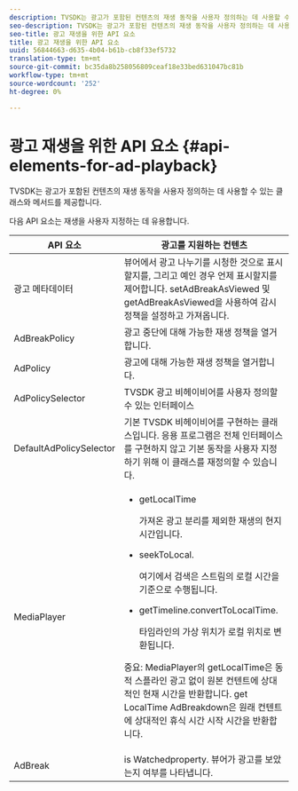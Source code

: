 ```yaml
---
description: TVSDK는 광고가 포함된 컨텐츠의 재생 동작을 사용자 정의하는 데 사용할 수 있는 클래스와 메서드를 제공합니다.
seo-description: TVSDK는 광고가 포함된 컨텐츠의 재생 동작을 사용자 정의하는 데 사용할 수 있는 클래스와 메서드를 제공합니다.
seo-title: 광고 재생을 위한 API 요소
title: 광고 재생을 위한 API 요소
uuid: 56844663-d635-4b04-b61b-cb8f33ef5732
translation-type: tm+mt
source-git-commit: bc35da8b258056809ceaf18e33bed631047bc81b
workflow-type: tm+mt
source-wordcount: '252'
ht-degree: 0%

---
```



# 광고 재생을 위한 API 요소 {#api-elements-for-ad-playback}

TVSDK는 광고가 포함된 컨텐츠의 재생 동작을 사용자 정의하는 데 사용할 수 있는 클래스와 메서드를 제공합니다.

다음 API 요소는 재생을 사용자 지정하는 데 유용합니다.

<table id="table_B07E373B9D2B425AB36466B1D42411AD"> 
 <thead> 
  <tr> 
   <th colname="col1" class="entry"> <b>API 요소  </b></th> 
   <th colname="col2" class="entry"> <b>광고를 지원하는 컨텐츠</b></th> 
  </tr> 
 </thead>
 <tbody> 
  <tr> 
   <td colname="col1"><span class="apiname"> 광고 메타데이터  </span> </td> 
   <td colname="col2">뷰어에서 광고 나누기를 시청한 것으로 표시할지를, 그리고 예인 경우 언제 표시할지를 제어합니다. <span class="codeph"> setAdBreakAsViewed</span> 및 <span class="codeph"> getAdBreakAsViewed</span>을 사용하여 감시 정책을 설정하고 가져옵니다. </td> 
  </tr> 
  <tr> 
   <td colname="col1"><span class="apiname"> AdBreakPolicy</span> </td> 
   <td colname="col2"> 광고 중단에 대해 가능한 재생 정책을 열거합니다. </td> 
  </tr> 
  <tr> 
   <td colname="col1"><span class="apiname"> AdPolicy</span> </td> 
   <td colname="col2"> 광고에 대해 가능한 재생 정책을 열거합니다. </td> 
  </tr> 
  <tr> 
   <td colname="col1"><span class="apiname"> AdPolicySelector  </span> </td> 
   <td colname="col2"> TVSDK 광고 비헤이비어를 사용자 정의할 수 있는 인터페이스 </td> 
  </tr> 
  <tr> 
   <td colname="col1"><span class="apiname"> DefaultAdPolicySelector  </span> </td> 
   <td colname="col2"> 기본 TVSDK 비헤이비어를 구현하는 클래스입니다. 응용 프로그램은 전체 인터페이스를 구현하지 않고 기본 동작을 사용자 지정하기 위해 이 클래스를 재정의할 수 있습니다. </td> 
  </tr> 
  <tr> 
   <td colname="col1"> <span class="apiname"> MediaPlayer</span> </td> 
   <td colname="col2"> 
    <ul id="ul_37700A741403448A8760FDDA68B099AA"> 
     <li id="li_B465170D449E49489C5924572BEEB4A5"><span class="codeph"> getLocalTime</span> <p>가져온 광고 분리를 제외한 재생의 현지 시간입니다. </p> </li> 
     <li id="li_D9D68CF428904BB2B84E1BCE828A90DC"><span class="codeph"> seekToLocal</span>. <p>여기에서 검색은 스트림의 로컬 시간을 기준으로 수행됩니다. </p> </li> 
     <li id="li_9DBCA75537DC4824AA66B53A3FA28812"><span class="codeph"> getTimeline.convertToLocalTime</span>. <p>타임라인의 가상 위치가 로컬 위치로 변환됩니다. </p> </li> 
    </ul> <p>중요: <span class="codeph"> MediaPlayer</span>의 <span class="codeph"> getLocalTime</span>은 동적 스플라인 광고 없이 원본 컨텐트에 상대적인 현재 시간을 반환합니다. <span class="codeph"> get</span> LocalTime  <span class="codeph"> </span> AdBreakdown은 원래 컨텐트에 상대적인 휴식 시간 시작 시간을 반환합니다. </p> </td> 
  </tr> 
  <tr> 
   <td colname="col1"><span class="apiname"> AdBreak</span> </td> 
   <td colname="col2"><span class="codeph"> is</span> Watchedproperty. 뷰어가 광고를 보았는지 여부를 나타냅니다. </td> 
  </tr> 
 </tbody> 
</table>